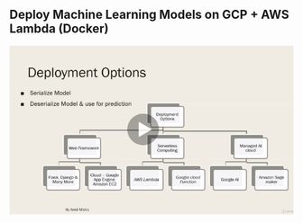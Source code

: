 ## Deploy Machine Learning Models on GCP + AWS Lambda (Docker)

<img src="https://github.com/mayank311996/cheatsheets/blob/master/courses/Udemy/course3/1.png">